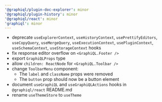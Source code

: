 ```yaml
---
'@graphiql/plugin-doc-explorer': minor
'@graphiql/plugin-history': minor
'@graphiql/react': minor
'graphiql': minor
---
```


- deprecate `useExplorerContext`, `useHistoryContext`, `usePrettifyEditors`, `useCopyQuery`, `useMergeQuery`, `useExecutionContext`, `usePluginContext`, `useSchemaContext`, `useStorageContext` hooks
- fix response editor overflow on `<GraphiQL.Footer />`
- export `GraphiQLProps` type
- allow `children: ReactNode` for `<GraphiQL.Toolbar />`
- change `ToolbarMenu` component:
  - The `label` and `className` props were removed
  - The `button` prop should now be a button element
- document `useGraphiQL` and `useGraphiQLActions` hooks in `@graphiql/react` README.md
- rename `useThemeStore` to `useTheme`
